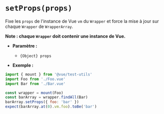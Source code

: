 # `setProps(props)`

Fixe les `props` de l'instance de Vue `vm` du `Wrapper` et force la mise à jour sur chaque `Wrapper` de `WrapperArray`.

**Note : chaque `Wrapper` doit contenir une instance de Vue.**

- **Paramètre :**
  - `{Object} props`

- **Exemple :**

```js
import { mount } from '@vue/test-utils'
import Foo from './Foo.vue'
import Bar from './Bar.vue'

const wrapper = mount(Foo)
const barArray = wrapper.findAll(Bar)
barArray.setProps({ foo: 'bar' })
expect(barArray.at(0).vm.foo).toBe('bar')
```
